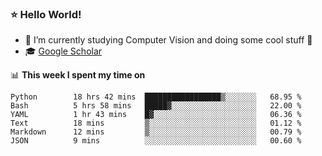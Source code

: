 ### ⭐️ Hello World!

<!--
**hologerry/hologerry** is a ✨ _special_ ✨ repository because its `README.md` (this file) appears on your GitHub profile.

Here are some ideas to get you started:

- 🔭 I’m currently working and studying on Computer Vision
- 🌱 I’m currently learning at Peking University
- 💬 Ask me about 
- 📫 How to reach me: E-mail
- 😄 Pronouns: he/his
- ⚡ Fun fact: Music is the Power
-->


- 🔭 I’m currently studying Computer Vision and doing some cool stuff 🤖
- 🎓 [Google Scholar](https://scholar.google.com/citations?user=3ykqW9wAAAAJ&hl=en)


📊 **This week I spent my time on**

<!--START_SECTION:waka-->

```text
Python        18 hrs 42 mins  █████████████████▒░░░░░░░   68.95 %
Bash          5 hrs 58 mins   █████▓░░░░░░░░░░░░░░░░░░░   22.00 %
YAML          1 hr 43 mins    █▓░░░░░░░░░░░░░░░░░░░░░░░   06.36 %
Text          18 mins         ▒░░░░░░░░░░░░░░░░░░░░░░░░   01.12 %
Markdown      12 mins         ▒░░░░░░░░░░░░░░░░░░░░░░░░   00.79 %
JSON          9 mins          ░░░░░░░░░░░░░░░░░░░░░░░░░   00.60 %
```

<!--END_SECTION:waka-->
